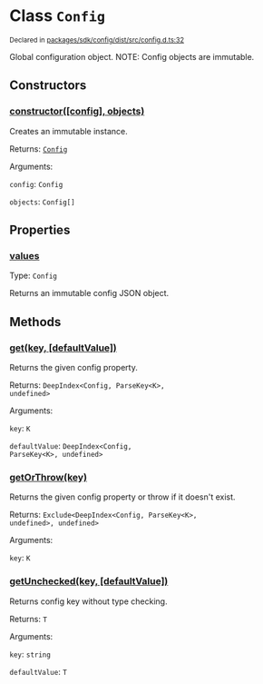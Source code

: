 # Class `Config`
<sub>Declared in [packages/sdk/config/dist/src/config.d.ts:32]()</sub>


Global configuration object.
NOTE: Config objects are immutable.

## Constructors
### [constructor(\[config\], objects)]()


Creates an immutable instance.

Returns: <code>[Config](/api/@dxos/client/classes/Config)</code>

Arguments: 

`config`: <code>Config</code>

`objects`: <code>Config[]</code>

## Properties
### [values]()
Type: <code>Config</code>

Returns an immutable config JSON object.

## Methods
### [get(key, \[defaultValue\])]()


Returns the given config property.

Returns: <code>DeepIndex&lt;Config, ParseKey&lt;K&gt;, undefined&gt;</code>

Arguments: 

`key`: <code>K</code>

`defaultValue`: <code>DeepIndex&lt;Config, ParseKey&lt;K&gt;, undefined&gt;</code>
### [getOrThrow(key)]()


Returns the given config property or throw if it doesn't exist.

Returns: <code>Exclude&lt;DeepIndex&lt;Config, ParseKey&lt;K&gt;, undefined&gt;, undefined&gt;</code>

Arguments: 

`key`: <code>K</code>
### [getUnchecked(key, \[defaultValue\])]()


Returns config key without type checking.

Returns: <code>T</code>

Arguments: 

`key`: <code>string</code>

`defaultValue`: <code>T</code>